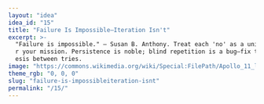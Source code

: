 ```yaml
---
layout: "idea"
idea_id: "15"
title: "Failure Is Impossible—Iteration Isn't"
excerpt: >-
  "Failure is impossible." — Susan B. Anthony. Treat each 'no' as a unit test fo
  r your mission. Persistence is noble; blind repetition is a bug—fix the hypoth
  esis between tries.
image: "https://commons.wikimedia.org/wiki/Special:FilePath/Apollo_11_liftoff.jpg"
theme_rgb: "0, 0, 0"
slug: "failure-is-impossibleiteration-isnt"
permalink: "/15/"
---
```

<!-- TODO: Paste the full body content for this idea here. -->
